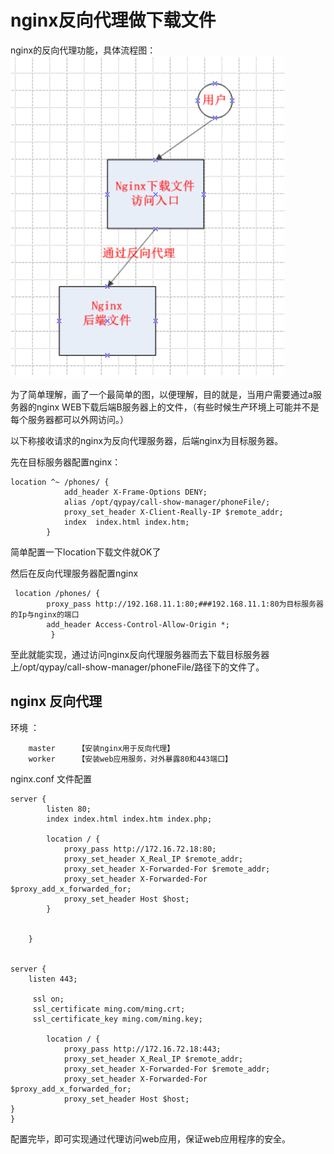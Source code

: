 # nginx反向代理做下载文件

nginx的反向代理功能，具体流程图：
![](../../img/nginx_proxy.png)

为了简单理解，画了一个最简单的图，以便理解，目的就是，当用户需要通过a服务器的nginx WEB下载后端B服务器上的文件，（有些时候生产环境上可能并不是每个服务器都可以外网访问。）

以下称接收请求的nginx为反向代理服务器，后端nginx为目标服务器。

先在目标服务器配置nginx：
``` 
location ^~ /phones/ {
            add_header X-Frame-Options DENY;
            alias /opt/qypay/call-show-manager/phoneFile/;
            proxy_set_header X-Client-Really-IP $remote_addr;
            index  index.html index.htm;
        }
```
简单配置一下location下载文件就OK了

然后在反向代理服务器配置nginx
``` 
 location /phones/ { 
        proxy_pass http://192.168.11.1:80;###192.168.11.1:80为目标服务器的Ip与nginx的端口
        add_header Access-Control-Allow-Origin *;
         }
```

至此就能实现，通过访问nginx反向代理服务器而去下载目标服务器上/opt/qypay/call-show-manager/phoneFile/路径下的文件了。




## nginx 反向代理

环境 ：
```
    master     【安装nginx用于反向代理】
    worker     【安装web应用服务，对外暴露80和443端口】
```

nginx.conf 文件配置
``` 
server {
        listen 80;
        index index.html index.htm index.php;
        
        location / {
            proxy_pass http://172.16.72.18:80;
            proxy_set_header X_Real_IP $remote_addr;
            proxy_set_header X-Forwarded-For $remote_addr;
            proxy_set_header X-Forwarded-For $proxy_add_x_forwarded_for;
            proxy_set_header Host $host;
        }


    }


server {
    listen 443;

     ssl on;
     ssl_certificate ming.com/ming.crt;
     ssl_certificate_key ming.com/ming.key;

        location / {
            proxy_pass http://172.16.72.18:443;
            proxy_set_header X_Real_IP $remote_addr;
            proxy_set_header X-Forwarded-For $remote_addr;
            proxy_set_header X-Forwarded-For $proxy_add_x_forwarded_for;
            proxy_set_header Host $host;
}
}
``` 

配置完毕，即可实现通过代理访问web应用，保证web应用程序的安全。

  